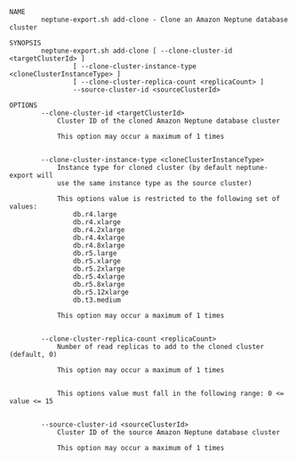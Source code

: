     NAME
            neptune-export.sh add-clone - Clone an Amazon Neptune database cluster
    
    SYNOPSIS
            neptune-export.sh add-clone [ --clone-cluster-id <targetClusterId> ]
                    [ --clone-cluster-instance-type <cloneClusterInstanceType> ]
                    [ --clone-cluster-replica-count <replicaCount> ]
                    --source-cluster-id <sourceClusterId>
    
    OPTIONS
            --clone-cluster-id <targetClusterId>
                Cluster ID of the cloned Amazon Neptune database cluster
    
                This option may occur a maximum of 1 times
    
    
            --clone-cluster-instance-type <cloneClusterInstanceType>
                Instance type for cloned cluster (by default neptune-export will
                use the same instance type as the source cluster)
    
                This options value is restricted to the following set of values:
                    db.r4.large
                    db.r4.xlarge
                    db.r4.2xlarge
                    db.r4.4xlarge
                    db.r4.8xlarge
                    db.r5.large
                    db.r5.xlarge
                    db.r5.2xlarge
                    db.r5.4xlarge
                    db.r5.8xlarge
                    db.r5.12xlarge
                    db.t3.medium
    
                This option may occur a maximum of 1 times
    
    
            --clone-cluster-replica-count <replicaCount>
                Number of read replicas to add to the cloned cluster (default, 0)
    
                This option may occur a maximum of 1 times
    
    
                This options value must fall in the following range: 0 <= value <= 15
    
    
            --source-cluster-id <sourceClusterId>
                Cluster ID of the source Amazon Neptune database cluster
    
                This option may occur a maximum of 1 times
    
    
